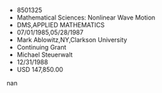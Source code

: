 
* 8501325
* Mathematical Sciences: Nonlinear Wave Motion
* DMS,APPLIED MATHEMATICS
* 07/01/1985,05/28/1987
* Mark Ablowitz,NY,Clarkson University
* Continuing Grant
* Michael Steuerwalt
* 12/31/1988
* USD 147,850.00

nan
